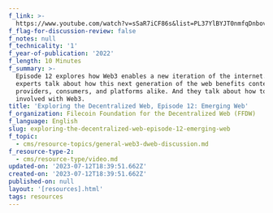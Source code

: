 ```yaml
---
f_link: >-
  https://www.youtube.com/watch?v=sSaR7iCF86s&list=PL37YlBYJT0nmfqDnbov6lKHUyZvRfQjap&index=13
f_flag-for-discussion-review: false
f_notes: null
f_technicality: '1'
f_year-of-publication: '2022'
f_length: 10 Minutes
f_summary: >-
  Episode 12 explores how Web3 enables a new iteration of the internet. Our
  experts talk about how this next generation of the web benefits content
  providers, consumers, and platforms alike. And they talk about how to get
  involved with Web3.
title: 'Exploring the Decentralized Web, Episode 12: Emerging Web'
f_organization: Filecoin Foundation for the Decentralized Web (FFDW)
f_language: English
slug: exploring-the-decentralized-web-episode-12-emerging-web
f_topic:
  - cms/resource-topics/general-web3-dweb-discussion.md
f_resource-type-2:
  - cms/resource-type/video.md
updated-on: '2023-07-12T18:39:51.662Z'
created-on: '2023-07-12T18:39:51.662Z'
published-on: null
layout: '[resources].html'
tags: resources
---
```



